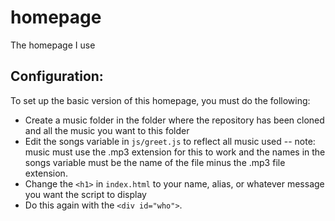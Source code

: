 # homepage
The homepage I use

## Configuration:
To set up the basic version of this homepage, you must do the following:

* Create a music folder in the folder where the repository has been cloned and all the music you want to this folder
* Edit the songs variable in `js/greet.js` to reflect all music used -- note: music must use the .mp3 extension for this to work and the names in the songs variable must be the name of the file minus the .mp3 file extension.
* Change the `<h1>` in `index.html` to your name, alias, or whatever message you want the script to display
* Do this again with the `<div id="who">`.
